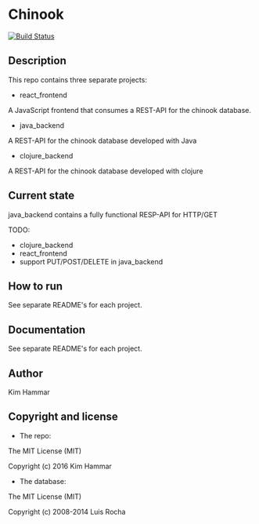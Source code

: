 # Chinook 

[![Build Status](https://travis-ci.org/Limmen/chinook.svg?branch=master)](https://travis-ci.org/Limmen/chinook)

## Description

This repo contains three separate projects:

* react_frontend

A JavaScript frontend that consumes a REST-API for the chinook database.

* java_backend

A REST-API for the chinook database developed with Java

* clojure_backend

A REST-API for the chinook database developed with clojure

## Current state

java_backend contains a fully functional RESP-API for HTTP/GET

TODO:

* clojure_backend
* react_frontend
* support PUT/POST/DELETE in java_backend

## How to run

See separate README's for each project.

## Documentation

See separate README's for each project.

## Author

Kim Hammar

## Copyright and license

* The repo:

The MIT License (MIT)

Copyright (c) 2016 Kim Hammar

* The database:

The MIT License (MIT)

Copyright (c) 2008-2014 Luis Rocha
